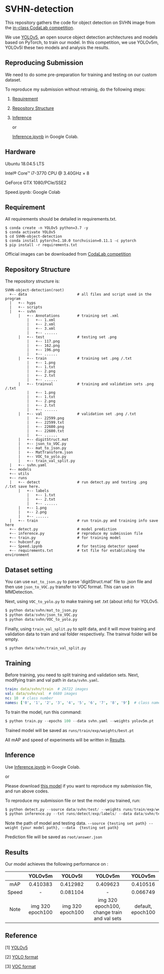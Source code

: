 # SVHN-detection

This repository gathers the code for object detection on SVHN image from the [in-class CodaLab competition](https://competitions.codalab.org/competitions/35888?secret_key=7e3231e6-358b-4f06-a528-0e3c8f9e328e).

We use [YOLOv5](https://github.com/ultralytics/yolov5), an open source object detection architectures and models based on PyTorch, to train our model.
In this competition, we use YOLOv5m, YOLOv5l these two models and analysis the results.

## Reproducing Submission
We need to do some pre-preparation for training and testing on our custom dataset.

To reproduce my submission without retrainig, do the following steps:
1. [Requirement](#Requirement)
2. [Repository Structure](#Repository-Structure)
3. [Inference](#Inference)

   or

   [Inference.ipynb](https://reurl.cc/ZjdKNM) in Google Colab.

## Hardware

Ubuntu 18.04.5 LTS

Intel® Core™ i7-3770 CPU @ 3.40GHz × 8

GeForce GTX 1080/PCIe/SSE2

Speed.ipynb: Google Colab

## Requirement
All requirements should be detailed in requirements.txt.

```env
$ conda create -n YOLOv5 python=3.7 -y
$ conda activate YOLOv5
$ cd SVHN-object-detection
$ conda install pytorch=1.10.0 torchvision=0.11.1 -c pytorch
$ pip install -r requirements.txt
```

Official images can be downloaded from [CodaLab competition](https://competitions.codalab.org/competitions/35888?secret_key=7e3231e6-358b-4f06-a528-0e3c8f9e328e#participate-get_data)


## Repository Structure

The repository structure is:
```
SVHN-object-detection(root)
  +-- data                       # all files and script used in the program 
  |   +-- hyps
  |   +-- scripts
  |   +-- svhn
      |   +-- Annotations        # training set .xml
          |   +-- 1.xml   
          |   +-- 2.xml   
          |   +-- 3.xml   
          |   +-- ......
      |   +-- test               # testing set .png  
          |   +-- 117.png  
          |   +-- 162.png 
          |   +-- 196.png  
          |   +-- ......
      |   +-- train              # training set .png /.txt
          |   +-- 1.png   
          |   +-- 1.txt   
          |   +-- 2.png 
          |   +-- 2.txt 
          |   +-- ......
      |   +-- trainval           # training and validation sets .png /.txt
          |   +-- 1.png   
          |   +-- 1.txt   
          |   +-- 2.png 
          |   +-- 2.txt 
          |   +-- ......
      |   +-- val                # validation set .png /.txt
          |   +-- 22599.png   
          |   +-- 22599.txt   
          |   +-- 22600.png 
          |   +-- 22600.txt 
          |   +-- ......
      |   +-- digitStruct.mat
      |   +-- json_to_VOC.py
      |   +-- mat_to_json.py     
      |   +-- MatTransform.json  
      |   +-- VOC_to_yolo.py
      |   +-- train_val_split.py
  |   +-- svhn.yaml
  +-- models
  +-- utils
  +-- runs
  |   +-- detect                 # run detect.py and testing .png /.txt save here.
      |   +-- labels
          |   +-- 1.txt  
          |   +-- 2.txt  
          |   +-- ......
      |   +-- 1.png
      |   +-- 2.png
      |   +-- ......
  |   +-- train                  # run train.py and training info save here
  +-- detect.py                  # model prediction
  +-- inference.py               # reproduce my submission file
  +-- train.py                   # for training model
  +-- hubconf.py
  +-- Speed.ipynb                # for testing detector speed
  +-- requirements.txt           # txt file for establishing the environment
```

## Dataset setting

You can use ```mat_to_json.py``` to parse 'digitStruct.mat' file to .json file and then use ```json_to_VOC.py``` transfer to VOC format. This can use in MMDetection.

Next, using  ```VOC_to_yolo.py``` to make training set .txt (about info) for YOLOv5.

```py
$ python data/svhn/mat_to_json.py
$ python data/svhn/json_to_VOC.py
$ python data/svhn/VOC_to_yolo.py
```

Finally, using ```train_val_split.py``` to split data, and it will *move* training and validation data to train and val folder respectively. The trainval folder will be empty.

```py
$ python data/svhn/train_val_split.py
```

## Training

Before training, you need to split training and validation sets. Next, modifying train and val path in ```data/svhn.yaml```. 

```yaml
train: data/svhn/train  # 26722 images
val: data/svhn/val  # 6680 images
nc: 10  # class number
names: ['0', '1', '2', '3', '4', '5', '6', '7', '8', '9']  # class names
```

To train the model, run this command:

```py
$ python train.py --epochs 100 --data svhn.yaml --weights yolov5m.pt
```

Trained model will be saved as ```runs/train/exp/weights/best.pt```

All mAP and speed of experiments will be written in [Results](#Results).

## Inference

Use [Inference.ipynb](https://reurl.cc/ZjdKNM) in Google Colab.

or 

Please download [this model](https://reurl.cc/WXY6bL) if you want to reproduce my submission file, and run above codes.

To reproduce my submission file or test the model you trained, run:

```py
$ python detect.py --source data/svhn/test/ --weights runs/train/exp/weights/best.pt --save-conf --save-txt 
$ python inference.py --txt runs/detect/exp/labels/ --data data/svhn/test/
```

Note the path of model and testing data. 
```--source {testing set path} --weight {your model path}, --data  {testing set path}```

Prediction file will be saved as ```root/answer.json```

## Results

Our model achieves the following performance on :

|         | YOLOv5m          | YOLOv5l          | YOLOv5m                                   | YOLOv5m         |
|:-------:|:----------------:|:----------------:|:-------------------------------------------:|:-----------------:|
| mAP     | 0.410383 | 0.412982 | 0.409623 | 0.410516 |
| Speed   | -                | 0.081104 | -                                           | 0.066749 |
| Note    | img 320 epoch100 | img 320 epoch100 | img 320 epoch100, change train and val sets | default, epoch100 |

## Reference
[1] [YOLOv5](https://github.com/ultralytics/yolov5)

[2] [YOLO format](https://github.com/pjreddie/darknet/blob/master/scripts/voc_label.py)

[3] [VOC format](https://github.com/ethanliuzhuo/mmdetection-in-SVHN)
